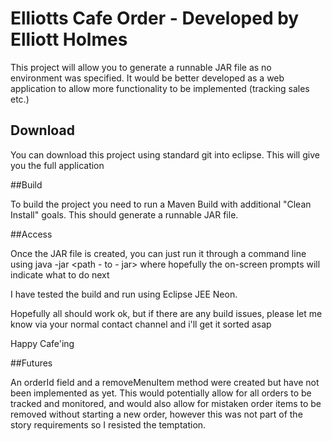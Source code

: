 # Elliotts Cafe Order - Developed by Elliott Holmes

This project will allow you to generate a runnable JAR file as no environment was specified. 
It would be better developed as a web application to allow more functionality to be implemented (tracking sales etc.)

## Download

You can download this project using standard git into eclipse. This will give you the full application

##Build

To build the project you need to run a Maven Build with additional "Clean Install" goals. This should generate a runnable JAR file.

##Access

Once the JAR file is created, you can just run it through a command line using java -jar <path - to - jar> where hopefully 
the on-screen prompts will indicate what to do next

I have tested the build and run using Eclipse JEE Neon.

Hopefully all should work ok, but if there are any build issues, please let me know via your normal contact channel and i'll get it sorted asap

Happy Cafe'ing

##Futures

An orderId field and a removeMenuItem method were created but have not been implemented as yet. 
This would potentially allow for all orders to be tracked and monitored, and would also allow for 
mistaken order items to be removed without starting a new order, however this was not part of the 
story requirements so I resisted the temptation.
